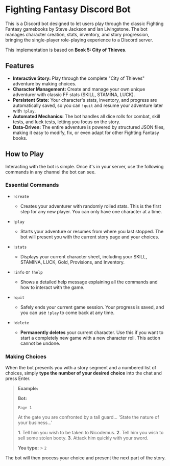 # Fighting Fantasy Discord Bot

This is a Discord bot designed to let users play through the classic Fighting Fantasy gamebooks by Steve Jackson and Ian Livingstone. The bot manages character creation, stats, inventory, and story progression, bringing the single-player role-playing experience to a Discord server.

This implementation is based on **Book 5: City of Thieves**.

## Features

- **Interactive Story:** Play through the complete "City of Thieves" adventure by making choices.
- **Character Management:** Create and manage your own unique adventurer with classic FF stats (SKILL, STAMINA, LUCK).
- **Persistent State:** Your character's stats, inventory, and progress are automatically saved, so you can `!quit` and resume your adventure later with `!play`.
- **Automated Mechanics:** The bot handles all dice rolls for combat, skill tests, and luck tests, letting you focus on the story.
- **Data-Driven:** The entire adventure is powered by structured JSON files, making it easy to modify, fix, or even adapt for other Fighting Fantasy books.

## How to Play

Interacting with the bot is simple. Once it's in your server, use the following commands in any channel the bot can see.

### Essential Commands

- `!create`

  - Creates your adventurer with randomly rolled stats. This is the first step for any new player. You can only have one character at a time.

- `!play`

  - Starts your adventure or resumes from where you last stopped. The bot will present you with the current story page and your choices.

- `!stats`

  - Displays your current character sheet, including your SKILL, STAMINA, LUCK, Gold, Provisions, and Inventory.

- `!info` or `!help`

  - Shows a detailed help message explaining all the commands and how to interact with the game.

- `!quit`

  - Safely ends your current game session. Your progress is saved, and you can use `!play` to come back at any time.

- `!delete`
  - **Permanently deletes** your current character. Use this if you want to start a completely new game with a new character roll. This action cannot be undone.

### Making Choices

When the bot presents you with a story segment and a numbered list of choices, simply **type the number of your desired choice** into the chat and press Enter.

> **Example:**
>
> **Bot:**
>
> ```
> Page 1
> ```
>
> At the gate you are confronted by a tall guard... 'State the nature of your business...'
>
> **1**. Tell him you wish to be taken to Nicodemus.
> **2**. Tell him you wish to sell some stolen booty.
> **3**. Attack him quickly with your sword.
>
> **You type:** > `2`

The bot will then process your choice and present the next part of the story.
